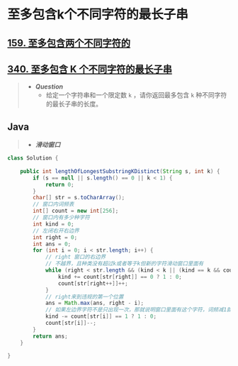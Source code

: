 # 至多包含k个不同字符的最长子串

## [159. 至多包含两个不同字符的](https://leetcode.cn/problems/longest-substring-with-at-most-two-distinct-characters/)

## [340. 至多包含 K 个不同字符的最长子串](https://leetcode.cn/problems/longest-substring-with-at-most-k-distinct-characters/)

> - ***Question***
>   - 给定一个字符串和一个限定数 `k` ，请你返回最多包含 `k` 种不同字符的最长子串的长度。

## Java

> - ***滑动窗口***

```java
class Solution {
    
    public int lengthOfLongestSubstringKDistinct(String s, int k) {
        if (s == null || s.length() == 0 || k < 1) {
            return 0;
        }
        char[] str = s.toCharArray();
        // 窗口内词频表
        int[] count = new int[256];
        // 窗口内有多少种字符
        int kind = 0;
        // 左闭右开右边界
        int right = 0;
        int ans = 0;
        for (int i = 0; i < str.length; i++) {
            // right 窗口的右边界
            // 不越界，且种类没有超过k或者等于k但新的字符滑动窗口里面有
            while (right < str.length && (kind < k || (kind == k && count[str[right]] > 0))) {
                kind += count[str[right]] == 0 ? 1 : 0;
                count[str[right++]]++;
            }
            // right来到违规的第一个位置
            ans = Math.max(ans, right - i);
            // 如果左边界字符不是只出现一次，那就说明窗口里面有这个字符，词频减1就行，种类不减，否则减
            kind -= count[str[i]] == 1 ? 1 : 0;
            count[str[i]]--;
        }
        return ans;
    }
    
}
```
